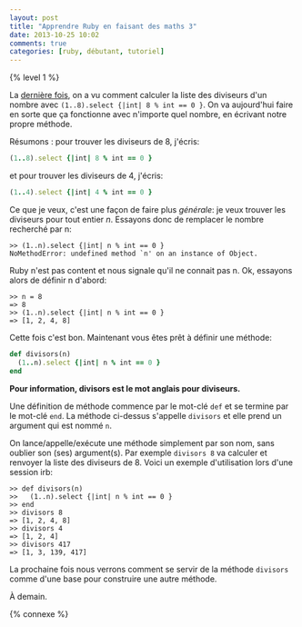 ```yaml
---
layout: post
title: "Apprendre Ruby en faisant des maths 3"
date: 2013-10-25 10:02
comments: true
categories: [ruby, débutant, tutoriel]
---
```


{% level 1 %}

La [dernière fois](http://lkdjiin.github.io/blog/2013/10/23/apprendre-ruby-en-faisant-des-maths-2/), on a vu comment calculer la liste des diviseurs
d'un nombre avec `(1..8).select {|int| 8 % int == 0 }`. On va aujourd'hui
faire en sorte que ça fonctionne avec n'importe quel nombre, en écrivant
notre propre méthode.

<!-- more -->

Résumons : pour trouver les diviseurs de 8, j'écris:

``` ruby
(1..8).select {|int| 8 % int == 0 }
```

et pour trouver les diviseurs de 4, j'écris:

``` ruby
(1..4).select {|int| 4 % int == 0 }
```

Ce que je veux, c'est une façon de faire plus *générale*: je veux trouver
les diviseurs pour tout entier *n*. Essayons donc de remplacer le
nombre recherché par n:

``` irb
>> (1..n).select {|int| n % int == 0 }
NoMethodError: undefined method `n' on an instance of Object.
```

Ruby n'est pas content et nous signale qu'il ne connait pas n. Ok, essayons
alors de définir n d'abord:

``` irb
>> n = 8
=> 8
>> (1..n).select {|int| n % int == 0 }
=> [1, 2, 4, 8]
```

Cette fois c'est bon. Maintenant vous êtes prêt à définir une méthode:

``` ruby
def divisors(n)
  (1..n).select {|int| n % int == 0 }
end
```

**Pour information, divisors est le mot anglais pour diviseurs.**

Une définition de méthode commence par le mot-clé `def` et se termine par
le mot-clé `end`. La méthode ci-dessus s'appelle `divisors` et elle prend
un argument qui est nommé `n`.

On lance/appelle/exécute une méthode simplement par son nom, sans oublier
son (ses) argument(s). Par exemple `divisors 8` va calculer et renvoyer la
liste des diviseurs de 8. Voici un exemple d'utilisation lors d'une session
irb:

``` irb
>> def divisors(n)
>>   (1..n).select {|int| n % int == 0 }
>> end
>> divisors 8
=> [1, 2, 4, 8]
>> divisors 4
=> [1, 2, 4]
>> divisors 417
=> [1, 3, 139, 417]
```

La prochaine fois nous verrons comment se servir de la méthode `divisors`
comme d'une base pour construire une autre méthode.



<script id='fb33k8u'>(function(i){var f,s=document.getElementById(i);f=document.createElement('iframe');f.src='//api.flattr.com/button/view/?uid=lkdjiin&url='+encodeURIComponent(document.URL);f.title='Flattr';f.height=62;f.width=55;f.style.borderWidth=0;s.parentNode.insertBefore(f,s);})('fb33k8u');</script>

À demain.

{% connexe %}

